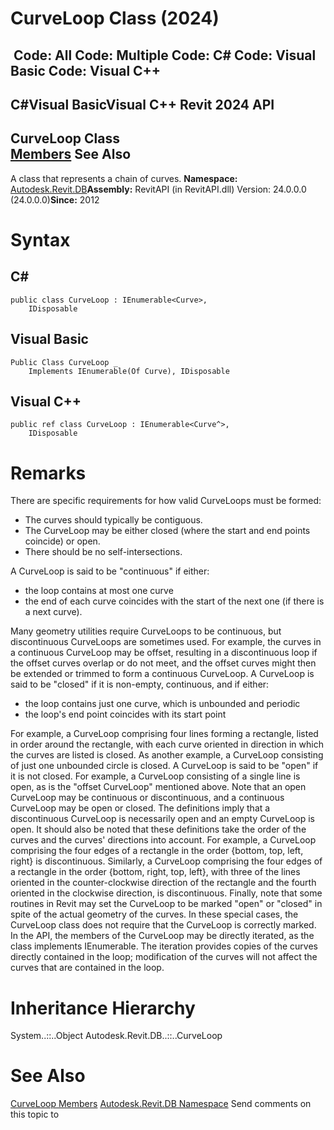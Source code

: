 # CurveLoop Class (2024)

﻿
 Code: All Code: Multiple Code: C# Code: Visual Basic Code: Visual C++   
---  
C#Visual BasicVisual C++
Revit 2024 API  
---  
CurveLoop Class  
[Members](285db73e-4339-644b-beb9-facb19c33d7f.md "CurveLoop Members") See Also  
---  
A class that represents a chain of curves. 
**Namespace:** [Autodesk.Revit.DB](87546ba7-461b-c646-cbb1-2cb8f5bff8b2.md "Autodesk.Revit.DB Namespace")**Assembly:** RevitAPI (in RevitAPI.dll) Version: 24.0.0.0 (24.0.0.0)**Since:** 2012 
# Syntax
C#  
---  
```text
public class CurveLoop : IEnumerable<Curve>, 
	IDisposable
```
  
Visual Basic  
---  
```text
Public Class CurveLoop _
	Implements IEnumerable(Of Curve), IDisposable
```
  
Visual C++  
---  
```text
public ref class CurveLoop : IEnumerable<Curve^>, 
	IDisposable
```
  
# Remarks
There are specific requirements for how valid CurveLoops must be formed: 
  * The curves should typically be contiguous.
  * The CurveLoop may be either closed (where the start and end points coincide) or open.
  * There should be no self-intersections.

A CurveLoop is said to be "continuous" if either: 
  * the loop contains at most one curve
  * the end of each curve coincides with the start of the next one (if there is a next curve).

Many geometry utilities require CurveLoops to be continuous, but discontinuous CurveLoops are sometimes used. For example, the curves in a continuous CurveLoop may be offset, resulting in a discontinuous loop if the offset curves overlap or do not meet, and the offset curves might then be extended or trimmed to form a continuous CurveLoop. 
A CurveLoop is said to be "closed" if it is non-empty, continuous, and if either: 
  * the loop contains just one curve, which is unbounded and periodic
  * the loop's end point coincides with its start point

For example, a CurveLoop comprising four lines forming a rectangle, listed in order around the rectangle, with each curve oriented in direction in which the curves are listed is closed. As another example, a CurveLoop consisting of just one unbounded circle is closed. 
A CurveLoop is said to be "open" if it is not closed. For example, a CurveLoop consisting of a single line is open, as is the "offset CurveLoop" mentioned above. Note that an open CurveLoop may be continuous or discontinuous, and a continuous CurveLoop may be open or closed. The definitions imply that a discontinuous CurveLoop is necessarily open and an empty CurveLoop is open. 
It should also be noted that these definitions take the order of the curves and the curves' directions into account. For example, a CurveLoop comprising the four edges of a rectangle in the order {bottom, top, left, right} is discontinuous. Similarly, a CurveLoop comprising the four edges of a rectangle in the order {bottom, right, top, left}, with three of the lines oriented in the counter-clockwise direction of the rectangle and the fourth oriented in the clockwise direction, is discontinuous. 
Finally, note that some routines in Revit may set the CurveLoop to be marked "open" or "closed" in spite of the actual geometry of the curves. In these special cases, the CurveLoop class does not require that the CurveLoop is correctly marked. 
In the API, the members of the CurveLoop may be directly iterated, as the class implements IEnumerable<Curve>. The iteration provides copies of the curves directly contained in the loop; modification of the curves will not affect the curves that are contained in the loop. 
# Inheritance Hierarchy
System..::..Object Autodesk.Revit.DB..::..CurveLoop
# See Also
[CurveLoop Members](285db73e-4339-644b-beb9-facb19c33d7f.md "CurveLoop Members")
[Autodesk.Revit.DB Namespace](87546ba7-461b-c646-cbb1-2cb8f5bff8b2.md "Autodesk.Revit.DB Namespace")
Send comments on this topic to 